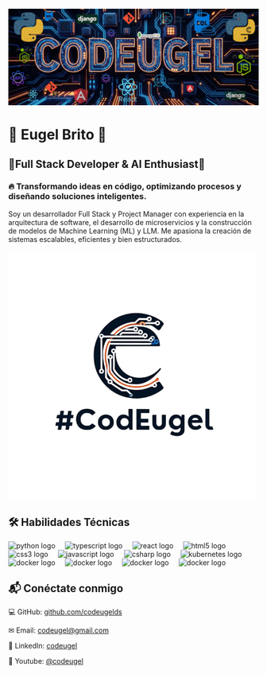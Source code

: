 ![bannercodeugel](https://github.com/codeugel/codeugel/blob/main/BANNERCO.png)

# 🚀 Eugel Brito 🚀<br>
## 🚀Full Stack Developer & AI Enthusiast🚀
### 🔥 Transformando ideas en código, optimizando procesos y diseñando soluciones inteligentes.
Soy un desarrollador Full Stack y Project Manager con experiencia en la arquitectura de software, el desarrollo de microservicios y la construcción de modelos de Machine Learning (ML) y LLM. Me apasiona la creación de sistemas escalables, eficientes y bien estructurados.

![Logo](https://github.com/codeugel/codeugel/blob/main/logocode-removebg-preview.png)
## 🛠 Habilidades Técnicas
<div align="left">
  <img src="https://cdn.jsdelivr.net/gh/devicons/devicon/icons/python/python-original.svg" height="40" alt="python logo"  />
  <img width="12" />
  <img src="https://cdn.jsdelivr.net/gh/devicons/devicon/icons/typescript/typescript-original.svg" height="40" alt="typescript logo"  />
  <img width="12" />
  <img src="https://cdn.jsdelivr.net/gh/devicons/devicon/icons/react/react-original.svg" height="40" alt="react logo"  />
  <img width="12" />
  <img src="https://cdn.jsdelivr.net/gh/devicons/devicon/icons/html5/html5-original.svg" height="40" alt="html5 logo"  />
  <img width="12" />
  <img src="https://cdn.jsdelivr.net/gh/devicons/devicon/icons/css3/css3-original.svg" height="40" alt="css3 logo"  />
  <img width="12" />
  <img src="https://cdn.jsdelivr.net/gh/devicons/devicon/icons/javascript/javascript-original.svg" height="40" alt="javascript logo"  />
  <img width="12" />
  <img src="https://cdn.jsdelivr.net/gh/devicons/devicon/icons/csharp/csharp-original.svg" height="40" alt="csharp logo"  />
  <img width="12" />
  <img src="https://cdn.jsdelivr.net/gh/devicons/devicon/icons/kubernetes/kubernetes-plain.svg" height="40" alt="kubernetes logo"  />
  <img width="12" />
  <img src="https://cdn.jsdelivr.net/gh/devicons/devicon/icons/docker/docker-plain-wordmark.svg" height="40" alt="docker logo"  />
  <img width="12" />
  <img src="https://cdn.worldvectorlogo.com/logos/github-icon.svg" height="40" alt="docker logo"  />
  <img width="12" />
  <img src="https://www.svgrepo.com/show/331760/sql-database-generic.svg" height="40" alt="docker logo"  />
  <img width="12" />
  <img src="https://www.okoone.com/wp-content/uploads/2024/04/no-sql-logo.png" height="50" alt="docker logo"  />
  
</div>

## 📬 Conéctate conmigo

💻 GitHub: [github.com/codeugelds](https://github.com/codeugel/codeugel)

✉ Email: codeugel@gmail.com

🔗 LinkedIn: [codeugel](https://www.linkedin.com/in/codeugel?utm_source=share&utm_campaign=share_via&utm_content=profile&utm_medium=android_app)

🔗 Youtube: [@codeugel](https://youtube.com/@codeugel?si=AZcka0D2ndB2egAw)





